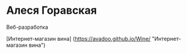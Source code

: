 # Алеся Горавская
Веб-разработка 

[Интернет-магазин вина] (https://avadoo.github.io/Wine/ "Интернет-магазин вина")
